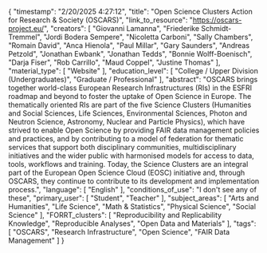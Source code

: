 {
    "timestamp": "2/20/2025 4:27:12",
    "title": "Open Science Clusters Action for Research & Society (OSCARS)",
    "link_to_resource": "https://oscars-project.eu/",
    "creators": [
        "Giovanni Lamanna",
        "Friederike Schmidt-Tremmel",
        "Jordi Bodera Sempere",
        "Nicoletta Carboni",
        "Sally Chambers",
        "Romain David",
        "Anca Hienola",
        "Paul Millar",
        "Gary Saunders",
        "Andreas Petzold",
        "Jonathan Ewbank",
        "Jonathan Tedds",
        "Bonnie Wolff-Boenisch",
        "Darja Fiser",
        "Rob Carrillo",
        "Maud Coppel",
        "Justine Thomas"
    ],
    "material_type": [
        "Website"
    ],
    "education_level": [
        "College / Upper Division (Undergraduates)",
        "Graduate / Professional"
    ],
    "abstract": "OSCARS brings together world-class European Research Infrastructures (RIs) in the ESFRI roadmap and beyond to foster the uptake of Open Science in Europe. The thematically oriented RIs are part of the five Science Clusters (Humanities and Social Sciences, Life Sciences, Environmental Sciences, Photon and Neutron Science, Astronomy, Nuclear and Particle Physics), which have strived to enable Open Science by providing FAIR data management policies and practices, and by contributing to a model of federation for thematic services that support both disciplinary communities, multidisciplinary initiatives and the wider public with harmonised models for access to data, tools, workflows and training. Today, the Science Clusters are an integral part of the European Open Science Cloud (EOSC) initiative and, through OSCARS, they continue to contribute to its development and implementation process.",
    "language": [
        "English"
    ],
    "conditions_of_use": "I don't see any of these",
    "primary_user": [
        "Student",
        "Teacher"
    ],
    "subject_areas": [
        "Arts and Humanities",
        "Life Science",
        "Math & Statistics",
        "Physical Science",
        "Social Science"
    ],
    "FORRT_clusters": [
        "Reproducibility and Replicability Knowledge",
        "Reproducible Analyses",
        "Open Data and Materials"
    ],
    "tags": [
        "OSCARS",
        "Research Infrastructure",
        "Open Science",
        "FAIR Data Management"
    ]
}